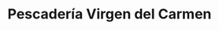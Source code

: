 ---
title: "Pescadería Virgen del Carmen"
url: /villaricos/pescaderia-virgen-del-carmen/
shop: Fisch
---